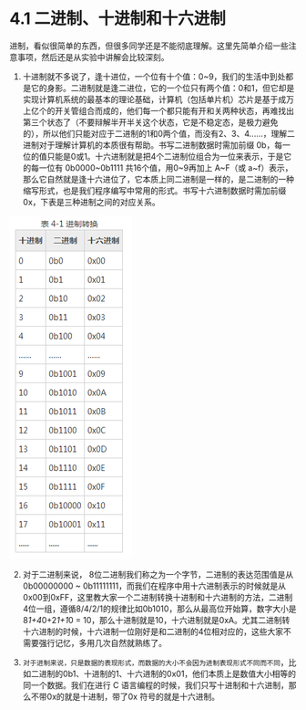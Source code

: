 # 4.1 二进制、十进制和十六进制

进制，看似很简单的东西，但很多同学还是不能彻底理解。这里先简单介绍一些注意事项，然后还是从实验中讲解会比较深刻。

1) 十进制就不多说了，逢十进位，一个位有十个值：0~9，我们的生活中到处都是它的身影。二进制就是逢二进位，它的一个位只有两个值：0和1，但它却是实现计算机系统的最基本的理论基础，计算机（包括单片机）芯片是基于成万上亿个的开关管组合而成的，他们每一个都只能有开和关两种状态，再难找出第三个状态了（不要辩解半开半关这个状态，它是不稳定态，是极力避免的），所以他们只能对应于二进制的1和0两个值，而没有2、3、4......，理解二进制对于理解计算机的本质很有帮助。书写二进制数据时需加前缀 0b，每一位的值只能是0或1。十六进制就是把4个二进制位组合为一位来表示，于是它的每一位有 0b0000~0b1111 共16个值，用0~9再加上 A~F（或 a~f）表示，那么它自然就是逢十六进位了，它本质上同二进制是一样的，是二进制的一种缩写形式，也是我们程序编写中常用的形式。书写十六进制数据时需加前缀0x，下表是三种进制之间的对应关系。

![](images/44.png)

2) 对于二进制来说， 8位二进制我们称之为一个字节，二进制的表达范围值是从0b00000000 ~ 0b11111111，而我们在程序中用十六进制表示的时候就是从0x00到0xFF，这里教大家一个二进制转换十进制和十六进制的方法，二进制4位一组，遵循8/4/2/1的规律比如0b1010，那么从最高位开始算，数字大小是 8*1+4*0+2*1+1*0 = 10，那么十进制就是10，十六进制就是0xA。尤其二进制转十六进制的时候，十六进制一位刚好是和二进制的4位相对应的，这些大家不需要强行记忆，多用几次自然就熟练了。

3) `对于进制来说，只是数据的表现形式，而数据的大小不会因为进制表现形式不同而不同`，比如二进制的0b1、十进制的1、十六进制的0x01，他们本质上是数值大小相等的同一个数据。我们在进行 C 语言编程的时候，我们只写十进制和十六进制，那么不带0x的就是十进制，带了0x 符号的就是十六进制。
